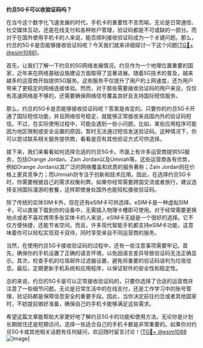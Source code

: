 **约旦5G卡可以收验证码吗？**

在当今这个数字化飞速发展的时代，手机卡的重要性不言而喻。无论是日常通信、社交媒体互动，还是在线支付和各种账户管理，验证码都是不可或缺的一部分。而对于在国外使用手机卡的人来说，能否顺利接收验证码成为一个关键问题。那么，约旦的5G卡是否能够接收验证码呢？今天我们就来详细探讨一下这个问题[[TG💪+ @esim1088](https://t.me/s/esim1088)]。

首先，让我们了解一下约旦的5G网络发展情况。约旦作为一个地理位置重要的国家，近年来在网络基础设施建设方面取得了显著进展。随着5G技术的普及，越来越多的运营商开始提供5G服务。这些服务不仅提升了用户的上网速度，还为用户带来了更稳定的网络连接体验。然而，对于那些需要接收验证码的用户来说，仅仅有高速网络是不够的，还需要确保网络信号覆盖良好且支持国际短信服务。

那么，约旦的5G卡是否能够接收验证码呢？答案是肯定的。只要你的约旦5G卡开通了国际短信功能，并且网络信号稳定，就能够正常接收来自国内外的验证码短信。不过，在实际使用过程中，可能会遇到一些小问题。比如，某些应用程序可能因为地区限制或安全设置的原因，暂时无法通过短信发送验证码。这种情况下，你可以尝试联系相关服务提供商，看看是否有其他验证方式可供选择。

接下来，我们来看看如何选择合适的约旦5G卡。市面上有许多运营商提供5G服务，包括Orange Jordan、Zain Jordan以及Umniah等。这些运营商各有优势，例如Orange Jordan以其广泛的网络覆盖和优质的服务著称；Zain Jordan则在价格上更具竞争力；而Umniah则专注于创新和技术应用。因此，在选择约旦5G卡时，你需要根据自己的需求权衡利弊。如果你经常需要跨国交流或者旅行，建议选择支持国际漫游的套餐，这样即使身处国外也能轻松接收验证码。

除了传统的实体SIM卡外，现在还有eSIM卡可供选择。eSIM卡是一种虚拟SIM卡，可以直接下载到你的设备中，无需插入物理卡槽即可使用。对于经常需要更换地点或者不喜欢携带多张实体卡的人来说，eSIM卡无疑是一个很好的选择。它不仅方便快捷，还能节省空间。而且，许多现代智能手机都支持eSIM卡功能，这意味着你可以轻松实现双卡双待，同时享受来自不同运营商的服务。

当然，在使用约旦5G卡接收验证码的过程中，还有一些注意事项需要牢记。首先，确保你的手机设置了正确的语言环境，以免因语言差异导致验证码无法正确显示。其次，检查手机的垃圾邮件过滤器设置，避免将重要的验证码误判为垃圾信息。最后，定期更新手机系统和应用程序，以保证软件的安全性和稳定性。

总的来说，约旦的5G卡是可以正常接收验证码的，只要你选择了合适的运营商并注意了一些细节问题。无论是日常生活中的在线支付，还是工作学习中的账号管理，验证码都是保障信息安全的重要手段。因此，当你决定前往约旦或者其他国家时，不妨提前做好准备，确保自己的手机卡能够满足这些需求。

希望这篇文章能帮助大家更好地了解约旦5G卡的功能和使用方法。无论你是计划长期居住还是短期访问，选择一张适合自己的手机卡都是非常重要的。如果你对约旦5G卡或其他相关话题有任何疑问，欢迎随时留言讨论！[[TG💪+ @esim1088](https://t.me/s/esim1088) ![Image](https://i.postimg.cc/4NQfJmqS/Snipaste-2025-05-13-00-14-12.png)]